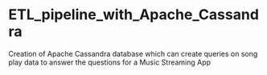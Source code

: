 # ETL_pipeline_with_Apache_Cassandra
Creation of Apache Cassandra database which can create queries on song play data to answer the questions for a Music Streaming App
